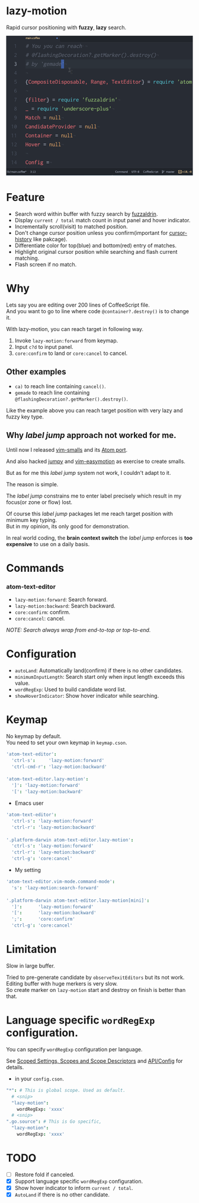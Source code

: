 # lazy-motion

Rapid cursor positioning with **fuzzy**, **lazy** search.

![gif](https://raw.githubusercontent.com/t9md/t9md/3379ed41ea6fd3725245f5d37b3bb36f7e9b0683/img/atom-lazy-motion.gif)

# Feature

* Search word within buffer with fuzzy search by [fuzzaldrin](https://github.com/atom/fuzzaldrin).
* Display `current / total` match count in input panel and hover indicator.
* Incrementally scroll(visit) to matched position.
* Don't change cursor position unless you confirm(important for [cursor-history](https://atom.io/packages/cursor-history) like pakcage).
* Differentiate color for top(blue) and bottom(red) entry of matches.
* Highlight original cursor position while searching and flash current matching.
* Flash screen if no match.

# Why

Lets say you are editing over 200 lines of CoffeeScript file.  
And you want to go to line where code `@container?.destroy()` is to change it.  

With lazy-motion, you can reach target in following way.

1. Invoke `lazy-motion:forward` from keymap.
2. Input `c?d` to input panel.
3. `core:confirm` to land or `core:cancel` to cancel.

## Other examples
* `ca)` to reach line containing `cancel()`.
* `gemade` to reach line containing `@flashingDecoration?.getMarker().destroy()`.

Like the example above you can reach target position with very lazy and fuzzy key type.

## Why *label jump* approach not worked for me.

Until now I released [vim-smalls](https://github.com/t9md/vim-smalls/blob/master/README-JP.md) and its [Atom port](https://github.com/t9md/atom-smalls).  

And also hacked [jumpy](https://github.com/t9md/jumpy) and [vim-easymotion](https://github.com/t9md/vim-easymotion) as exercise to create  smalls.  

But as for me this *label jump* system not work, I couldn't adapt to it.  

The reason is simple.  

The *label jump* constrains me to enter label precisely which result in my focus(or zone or flow) lost.  

Of course this *label jump* packages let me reach target position with minimum key typing.  
But in my opinion, its only good for demonstration.

In real world coding, the **brain context switch** the *label jump* enforces is **too expensive** to use on a daily basis.  

# Commands

### atom-text-editor
* `lazy-motion:forward`: Search forward.
* `lazy-motion:backward`: Search backward.
* `core:confirm`: confirm.
* `core:cancel`:  cancel.

*NOTE: Search always wrap from end-to-top or top-to-end.*

# Configuration

* `autoLand`: Automatically land(confirm) if there is no other candidates.
* `minimumInputLength`: Search start only when input length exceeds this value.
* `wordRegExp`: Used to build candidate word list.
* `showHoverIndicator`: Show hover indicator while searching.

# Keymap

No keymap by default.  
You need to set your own keymap in `keymap.cson`.

```coffeescript
'atom-text-editor':
  'ctrl-s':     'lazy-motion:forward'
  'ctrl-cmd-r': 'lazy-motion:backward'

'atom-text-editor.lazy-motion':
  ']': 'lazy-motion:forward'
  '[': 'lazy-motion:backward'
```

* Emacs user

```coffeescript
'atom-text-editor':
  'ctrl-s': 'lazy-motion:forward'
  'ctrl-r': 'lazy-motion:backward'

'.platform-darwin atom-text-editor.lazy-motion':
  'ctrl-s': 'lazy-motion:forward'
  'ctrl-r': 'lazy-motion:backward'
  'ctrl-g': 'core:cancel'
```

* My setting

```coffeescript
'atom-text-editor.vim-mode.command-mode':
  's': 'lazy-motion:search-forward'

'.platform-darwin atom-text-editor.lazy-motion[mini]':
  ']':      'lazy-motion:forward'
  '[':      'lazy-motion:backward'
  ';':      'core:confirm'
  'ctrl-g': 'core:cancel'
```

# Limitation

Slow in large buffer.  

Tried to pre-generate candidate by `observeTexitEditors` but its not work.  
Editing buffer with huge merkers is very slow.  
So create marker on `lazy-motion` start and destroy on finish is better than that.  

# Language specific `wordRegExp` configuration.

You can specify `wordRegExp` configuration per language.  

See [Scoped Settings, Scopes and Scope Descriptors](https://atom.io/docs/latest/behind-atom-scoped-settings-scopes-and-scope-descriptors) and [API/Config](https://atom.io/docs/api/latest/Config) for details.

* in your `config.cson`.
```coffeescript
"*": # This is global scope. Used as default.
  # <snip>
  "lazy-motion":
    wordRegExp: 'xxxx'
  # <snip>
".go.source": # This is Go specific,
  "lazy-motion":
    wordRegExp: 'xxxx'
```

# TODO
- [ ] Restore fold if canceled.
- [x] Support language specific `wordRegExp` configuration.
- [x] Show hover indicator to inform `current / total`.
- [x] `AutoLand` if there is no other candidate.
